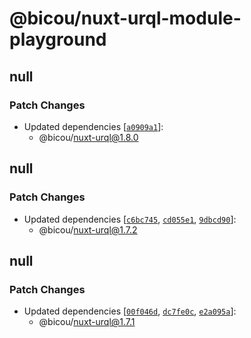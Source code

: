 # @bicou/nuxt-urql-module-playground

## null

### Patch Changes

- Updated dependencies [[`a0909a1`](https://github.com/gbicou/nuxt-urql/commit/a0909a149e72c372c349322b87eedbac3be208ee)]:
  - @bicou/nuxt-urql@1.8.0

## null

### Patch Changes

- Updated dependencies [[`c6bc745`](https://github.com/gbicou/nuxt-urql/commit/c6bc745e1d05ee9bce40fae8213ccceccde9891b), [`cd055e1`](https://github.com/gbicou/nuxt-urql/commit/cd055e19fd68065cc02cc51e7a1cf3c3010aae8c), [`9dbcd90`](https://github.com/gbicou/nuxt-urql/commit/9dbcd9030f28fa10f25f74e46acc0310922cd08a)]:
  - @bicou/nuxt-urql@1.7.2

## null

### Patch Changes

- Updated dependencies [[`00f046d`](https://github.com/gbicou/nuxt-urql/commit/00f046d677c71d240f1239f9aaf4900327fc10e1), [`dc7fe0c`](https://github.com/gbicou/nuxt-urql/commit/dc7fe0ccf77c142c8a69d714f0ef72f3a381e292), [`e2a095a`](https://github.com/gbicou/nuxt-urql/commit/e2a095acc10e097b392853108fddce97876bf0ec)]:
  - @bicou/nuxt-urql@1.7.1
